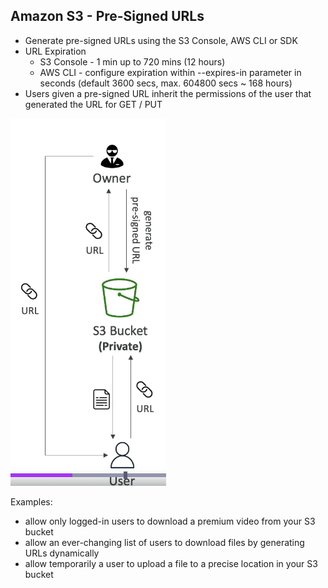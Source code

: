 ## Amazon S3 - Pre-Signed URLs

- Generate pre-signed URLs using the S3 Console, AWS CLI or SDK
- URL Expiration
  - S3 Console - 1 min up to 720 mins (12 hours)
  - AWS CLI - configure expiration within --expires-in parameter in seconds (default 3600 secs, max. 604800 secs ~ 168 hours)
- Users given a pre-signed URL inherit the permissions of the user that generated the URL for GET / PUT

![Amazon S3 - Pre-Signed URLs](image-10.png)

Examples:

- allow only logged-in users to download a premium video from your S3 bucket
- allow an ever-changing list of users to download files by generating URLs dynamically
- allow temporarily a user to upload a file to a precise location in your S3 bucket
